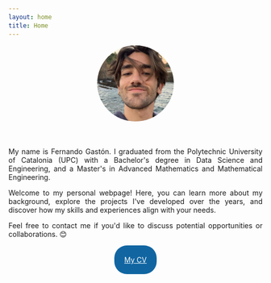 ```yaml
---
layout: home
title: Home
---
```



<div class="row">
    <img style="border-radius:50%;width:30%;display:block;margin:auto" src="me_pic.jpg" alt="Me">


  <div style="float:left;text-align:justify;margin-top:1cm;">
    <p>
    My name is Fernando Gastón. I graduated from the Polytechnic University of Catalonia (UPC) with a Bachelor's degree in Data Science and Engineering, and a Master's in Advanced Mathematics and Mathematical Engineering. 
    </p>
    <p>
    Welcome to my personal webpage! Here, you can learn more about my background, explore the projects I've developed over the years, and discover how my skills and experiences align with your needs.
    </p>
    <p>
    Feel free to contact me if you'd like to discuss potential opportunities or collaborations. 😊
    </p>
    <div style="text-align: center;">
        <div style="border-radius:25px;background:#1166a2;padding: 20px;display:inline-block;"> 
            <a style="color:white" href="CV.pdf" download>My CV</a>
        </div>
    </div>
  </div>


</div>
